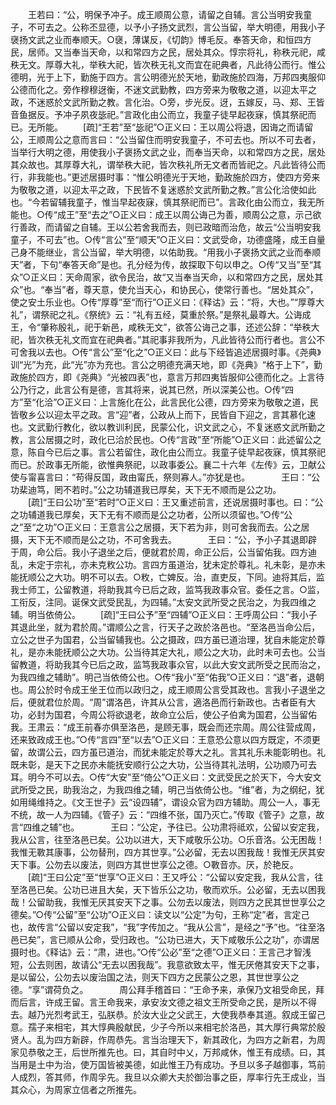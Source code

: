 <!-- { "loadSidebar": true } -->
　　王若曰：“公，明保予冲子。成王顺周公意，请留之自辅。言公当明安我童子，不可去之。公称丕显德，以予小子扬文武烈，言公当留，举大明德，用我小子襃扬文武之业而奉顺天。○襃，薄谋反，《切韵》博毛反。奉答天命，和恒四方民，居师。又当奉当天命，以和常四方之民，居处其众。惇宗将礼，称秩元祀，咸秩无文。厚尊大礼，举秩大祀，皆次秩无礼文而宜在祀典者，凡此待公而行。惟公德明，光于上下，勤施于四方。言公明德光於天地，勤政施於四海，万邦四夷服仰公德而化之。旁作穆穆迓衡，不迷文武勤教，四方旁来为敬敬之道，以迎太平之政，不迷惑於文武所勤之教。言化治。○旁，步光反。迓，五嫁反，马、郑、王皆音鱼据反。予冲子夙夜毖祀。”言政化由公而立，我童子徒早起夜寐，慎其祭祀而已。无所能。 
　　[疏]“王若”至“毖祀”○正义曰：王以周公将退，因诲之而请留公，王顺周公之意而言曰：“公当留住而明安我童子，不可去也。所以不可去者，当举行大明之德，用使我小子褒扬文武之业，而奉当天命，以和常四方之民，居处其众故也。其厚尊大礼，谓举秩大祀，皆次秩礼所无文者而皆祀之。凡此皆待公而行，非我能也。”更述居摄时事：“惟公明德光于天地，勤政施於四方，使四方旁来为敬敬之道，以迎太平之政，下民皆不复迷惑於文武所勤之教。”言公化洽使如此也。“今若留辅我童子，惟当早起夜寐，慎其祭祀而已”。言政化由公而立，我无所能也。○传“成王”至“去之”○正义曰：成王以周公诲己为善，顺周公之意，示己欲行善政，而请留之自辅。王以公若舍我而去，则已政暗而治危，故云“公当明安我童子，不可去”也。○传“言公”至“顺天”○正义曰：文武受命，功德盛隆，成王自量己身不能继业，言公当留，举大明德，以佑助我。“用我小子褒扬文武之业而奉顺天”者，下句“奉答天命”是也。孔分经为传，故探取下句以申之。○传“又当”至“其众”○正义曰：天命周家，欲令民治，故“又当奉当天命，以和常四方之民，居处其众”也。“奉当”者，尊天意，使允当天心，和协民心，使常行善也。“居处其众”，使之安土乐业也。○传“厚尊”至“而行”○正义曰：《释诂》云：“将，大也。”“厚尊大礼”，谓祭祀之礼。《祭统》云：“礼有五经，莫重於祭。”是祭礼最尊大。公诲成王，令“肇称殷礼，祀于新邑，咸秩无文”，欲答公诲己之事，还述公辞：“举秩大祀，皆次秩无礼文而宜在祀典者。”其祀事非我所为，凡此皆待公而行者也。言公不可舍我以去也。○传“言公”至“化之”○正义曰：此与下经皆追述居摄时事。《尧典》训“光”为充，此“光”亦为充也。言公之明德充满天地，即《尧典》“格于上下”，勤政施於四方，即《尧典》“光被四表”也，意言万邦四夷皆服仰公德而化之。上言待公乃行之，此言公有是德，言其将来，说其已然，所以深美公也。○传“四方”至“化洽”○正义曰：上言施化在公，此言民化公德，四方旁来为敬敬之道，民皆敬乡公以迎太平之政。言“迎”者，公政从上而下，民皆自下迎之，言其慕化速也。文武勤行教化，欲以教训利民，民蒙公化，识文武之心，不复迷惑文武所勤之教，言公居摄之时，政化已洽於民也。○传“言政”至“所能”○正义曰：此述留公之意，陈自今已后之事。言公若留住，政化由公而立。我童子徒早起夜寐，慎其祭祀而已。於政事无所能，欲惟典祭祀，以政事委公。襄二十六年《左传》云，卫献公使与甯喜言曰：“苟得反国，政由甯氏，祭则寡人。”亦犹是也。
　
　　王曰：“公功棐迪笃，罔不若时。”公之功辅道我已厚矣，天下无不顺而是公之功。 
　　[疏]“王曰公功”至“若时”○正义曰：王又重述前言，还说居摄时事也。曰：“公之功辅道我已厚矣，天下无有不顺而是公之功者，公所以须留也。”○传“公之”至“之功”○正义曰：王意言公之居摄，天下若为非，则可舍我而去。公之居摄，天下无不顺而是公之功，不可舍我去。
　
　　王曰：“公，予小子其退即辟于周，命公后。我小子退坐之后，便就君於周，命正公后，公当留佑我。四方迪乱，未定于宗礼，亦未克敉公功。言四方虽道治，犹未定於尊礼。礼未彰，是亦未能抚顺公之大功。明不可以去。○敉，亡婢反。治，直吏反，下同。迪将其后，监我士师工，公留教道，将助我其今已后之政，监笃我政事众官。委任之言。○监，工衔反，注同。诞保文武受民乱，为四辅。”太安文武所受之民治之，为我四维之辅。明当依倚公。 
　　[疏]“王曰公予”至“四辅”○正义曰：王呼周公曰：“我小子其退此坐，就为君於周。”谓顺公之言，行天子之政於洛邑也。“至洛邑当命公后，立公之世子为国君，公当留辅我也。公之摄政，四方虽已道治理，犹自未能定於尊礼，是亦未能抚顺公之大功。公当待其定大礼，顺公之大功，此时未可去也。公当留教道，将助我其今已后之政，监笃我政事众官，以此大安文武所受之民而治之，为我四维之辅助”。明己当依倚公也。○传“我小”至“佑我”○正义曰：“退”者，退朝也。周公於时令成王坐王位而以政归之，成王顺周公言受其政也。言我小子退坐之后，便就君位於周。“周”谓洛邑，许其从公言，適洛邑而行新政也。古者臣有大功，必封为国君，今周公将欲退老，故命立公后，使公子伯禽为国君，公当留佑我。王肃云：“成王前春亦俱至洛邑，是顾无事，既会而还宗周。周公往营成周，还来致政成王也。”○传“言四”至“以去”○正义曰：王意恐公意以四方既定，不须更留，故谓公云，四方虽已道治，而犹未能定於尊大之礼。言其礼乐未能彰明也。礼既未彰，是天下之民亦未能抚安顺行公之大功，公当待其礼法明，公功顺乃可去耳。明今不可以去。○传“大安”至“倚公”○正义曰：文武受民之於天下，今大安文武所受之民，助我治之，为我四维之辅，明己当依倚公也。“维”者，为之纲纪，犹如用绳维持之。《文王世子》云“设四辅”，谓设众官为四方辅助。周公一人，事无不统，故一人为四辅。《管子》云：“四维不张，国乃灭亡。”传取《管子》之意，故言“四维之辅”也。
　
　　王曰：“公定，予往已。公功肃将祗欢，公留以安定我，我从公言，往至洛邑已矣。公功以进大，天下咸敬乐公功。○乐音洛。公无困哉！我惟无斁其康事，公勿替刑，四方其世享。”公必留，无去以困我哉！我惟无厌其安天下事。公勿去以废法，则四方其世世享公之德。○斁音亦。厌，於艳反。 
　　[疏]“王曰公定”至“世享”○正义曰：王又呼公：“公留以安定我，我从公言，往至洛邑已矣。公功已进且大矣，天下皆乐公之功，敬而欢乐。公必留，无去以困我哉！公留助我，我惟无厌其安天下之事。公勿去以废法，则四方之民其世世享公之德矣。”○传“公留”至“公功”○正义曰：读文以“公定”为句，王称“定”者，言定己也，故传言“公留以安定我”，“我”字传加之。“我从公言”，是经之“予”也。“往至洛邑已矣”，言已顺从公命，受归政也。“公功已进大，天下咸敬乐公之功”，亦谓居摄时也。《释诂》云：“肃，进也。”○传“公必”至“之德”○正义曰：王言己才智浅短，公去则困，故请公“无去以困我哉”。我意欲致太平，惟无厌倦其安天下之事，是以留公，公勿去以废治国之法，则天下四方之民蒙公之恩，其世世享公之德。“享”谓荷负之。
　
　　周公拜手稽首曰：“王命予来，承保乃文祖受命民，拜而后言，许成王留。言王命我来，承安汝文德之祖文王所受命之民，是所以不得去。越乃光烈考武王，弘朕恭。於汝大业之父武王，大使我恭奉其道。叙成王留己意。孺子来相宅，其大惇典殷献民，少子今所以来相宅於洛邑，其大厚行典常於殷贤人。乱为四方新辟，作周恭先。言当治理天下，新其政化，为四方之新君，为周家见恭敬之王，后世所推先也。曰，其自时中乂，万邦咸休，惟王有成绩。曰，其当用是土中为治，使万国皆被美德，如此惟王乃有成功。予旦以多子越御事，笃前人成烈，答其师，作周孚先。我旦以众卿大夫於御治事之臣，厚率行先王成业，当其众心，为周家立信者之所推先。 
